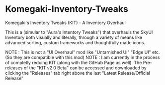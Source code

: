 # Komegaki-Inventory-Tweaks
Komegaki's Inventory Tweaks (KIT) - A Inventory Overhaul

This is a (simular to "Aura's Intentory Tweaks") that overhauls the SkyUI Inventory both visually and literally, through a variety of means like advanced sorting, custom frameworks and thoughtfully made icons.

NOTE : This is not a "UI Overhaul" mod like "Untarnished UI" "Edge UI" etc. (So they are compatible with this mod)
NOTE : I am currently in the process of completly redoing KIT (along with the GitHub Page as well). The Pre-releases of the "KIT v2.0 Beta" can be accessed and downloaded by clicking the "Releases" tab right above the last "Latest Release/Official Release"
